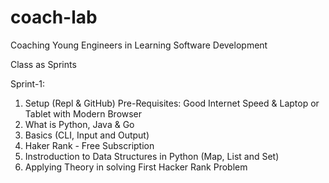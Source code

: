 # coach-lab
Coaching Young Engineers in Learning Software Development 

Class as Sprints 


Sprint-1:

1. Setup (Repl & GitHub)
   Pre-Requisites: Good Internet Speed & Laptop or Tablet with Modern Browser 
2. What is Python, Java & Go
3. Basics (CLI, Input and Output)
4. Haker Rank - Free Subscription 
5. Instroduction to Data Structures in Python  (Map, List and Set)
6. Applying Theory in solving First Hacker Rank Problem